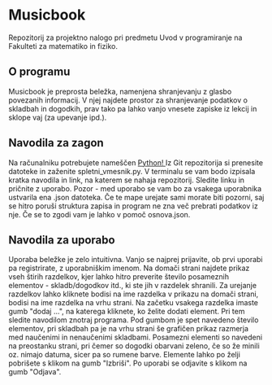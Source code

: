 # Musicbook
Repozitorij za projektno nalogo pri predmetu Uvod v programiranje na Fakulteti za matematiko in fiziko.

## O programu
Musicbook je preprosta beležka, namenjena shranjevanju z glasbo povezanih informacij. 
V njej najdete prostor za shranjevanje podatkov o skladbah in dogodkih, prav tako pa lahko vanjo vnesete zapiske iz lekcij in sklope vaj (za upevanje ipd.).

## Navodila za zagon 
Na računalniku potrebujete nameščen <a href="https://www.python.org/"> Python! </a>
Iz Git repozitorija si prenesite datoteke in zaženite spletni_vmesnik.py. V terminalu se vam bodo izpisala kratka navodila in link, na katerem se nahaja repozitorij. Sledite linku in pričnite z uporabo. 
Pozor - med uporabo se vam bo za vsakega uporabnika ustvarila ena .json datoteka. Če te mape urejate sami morate biti pozorni, saj se hitro poruši struktura zapisa in program ne zna več prebrati podatkov iz nje. Če se to zgodi vam je lahko v pomoč osnova.json.

## Navodila za uporabo
Uporaba beležke je zelo intuitivna. Vanjo se najprej prijavite, ob prvi uporabi pa registrirate, z uporabniškim imenom. 
Na domači strani najdete prikaz vseh štirih razdelkov, kjer lahko hitro preverite število posameznih elementov - skladb/dogodkov itd., ki ste jih v razdelek shranili. 
Za urejanje razdelkov lahko kliknete bodisi na ime razdelka v prikazu na domači strani, bodisi na ime razdelka na vrhu strani. Na začetku vsakega razdelka imaste gumb "dodaj ...", na katerega kliknete, ko želite dodati element. Pri tem sledite navodilom znotraj programa. Pod gumbom je spet navedeno število elementov, pri skladbah pa je na vrhu strani še grafičen prikaz razmerja med naučenimi in nenaučenimi skladbami. Posamezni elementi so navedeni na preostanku strani, pri čemer so dogodki obarvani zeleno, če so že minili oz. nimajo datuma, sicer pa so rumene barve.
Elemente lahko po želji pobrišete s klikom na gumb "Izbriši". 
Po uporabi se odjavite s klikom na gumb "Odjava".